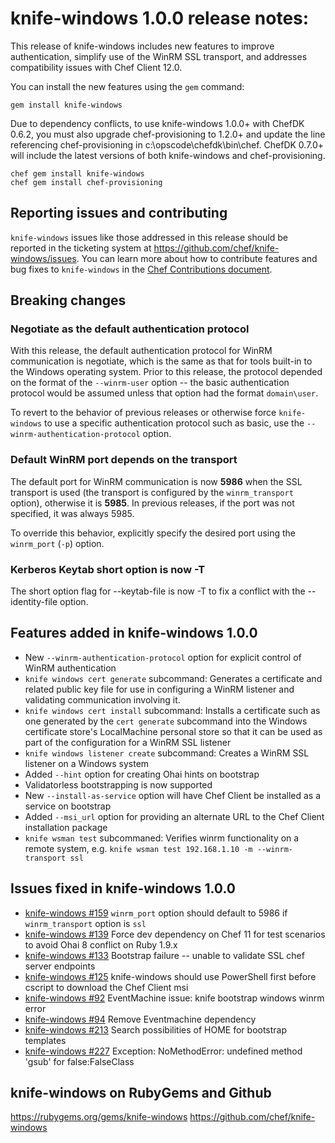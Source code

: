 <!---
This file is reset every time a new release is done. The contents of this file are for the currently unreleased version.

Example Note:

## Example Heading
Details about the thing that changed that needs to get included in the Release Notes in markdown.
-->
# knife-windows 1.0.0 release notes:
This release of knife-windows includes new features to improve authentication,
simplify use of the WinRM SSL transport, and addresses compatibility issues with Chef Client 12.0.

You can install the new features using the `gem` command:

    gem install knife-windows

Due to dependency conflicts, to use knife-windows 1.0.0+ with ChefDK 0.6.2, you must also upgrade chef-provisioning to 1.2.0+ and update the line referencing chef-provisioning in c:\opscode\chefdk\bin\chef. ChefDK 0.7.0+ will include the latest versions of both knife-windows and chef-provisioning.

    chef gem install knife-windows
    chef gem install chef-provisioning

## Reporting issues and contributing

`knife-windows` issues like those addressed in this release should be reported in the ticketing system at https://github.com/chef/knife-windows/issues. You can learn more about how to contribute features and bug fixes to `knife-windows` in the [Chef Contributions document](http://docs.chef.io/community_contributions.html).

## Breaking changes

### Negotiate as the default authentication protocol
With this release, the default authentication protocol for WinRM
communication is negotiate, which is the same as that for tools built-in to
the Windows operating system. Prior to this release, the protocol depended
on the format of the `--winrm-user` option -- the basic authentication
protocol would be assumed unless that option had the format `domain\user`.

To revert to the behavior of previous releases or otherwise force `knife-windows` to use a specific authentication protocol such as
basic, use the `--winrm-authentication-protocol` option.

### Default WinRM port depends on the transport
The default port for WinRM communication is now **5986** when the SSL transport is used (the transport is
configured by the `winrm_transport` option), otherwise it is **5985**. In
previous releases, if the port was not specified, it was always 5985.

To override this behavior, explicitly specify the desired port using the
`winrm_port` (`-p`) option.

### Kerberos Keytab short option is now -T
The short option flag for --keytab-file is now -T to fix a conflict with the --identity-file option.

## Features added in knife-windows 1.0.0
* New `--winrm-authentication-protocol` option for explicit control of WinRM authentication
* `knife windows cert generate` subcommand:
  Generates a certificate and related public key file for use in configuring a WinRM listener and validating communication involving it.
* `knife windows cert install` subcommand:
  Installs a certificate such as one generated by the `cert generate`
  subcommand into the Windows certificate store's LocalMachine personal store
  so that it can be used as part of the configuration for a WinRM SSL listener
* `knife windows listener create` subcommand:
  Creates a WinRM SSL listener on a Windows system
* Added `--hint` option for creating Ohai hints on bootstrap
* Validatorless bootstrapping is now supported
* New `--install-as-service` option will have Chef Client be installed as a service on bootstrap
* Added `--msi_url` option for providing an alternate URL to the Chef Client installation package
* `knife wsman test` subcommaned:
  Verifies winrm functionality on a remote system, e.g. `knife wsman test 192.168.1.10 -m --winrm-transport ssl`
  
## Issues fixed in knife-windows 1.0.0
* [knife-windows #159](https://github.com/chef/knife-windows/issues/159) `winrm_port` option should default to 5986 if `winrm_transport` option is `ssl`
* [knife-windows #139](https://github.com/chef/knife-windows/issues/139) Force dev dependency on Chef 11 for test scenarios to avoid Ohai 8 conflict on Ruby 1.9.x
* [knife-windows #133](https://github.com/chef/knife-windows/issues/133) Bootstrap failure -- unable to validate SSL chef server endpoints
* [knife-windows #125](https://github.com/chef/knife-windows/issues/125) knife-windows should use PowerShell first before cscript to download the  Chef Client msi
* [knife-windows #92](https://github.com/chef/knife-windows/issues/92) EventMachine issue: knife bootstrap windows winrm error
* [knife-windows #94](https://github.com/chef/knife-windows/issues/94) Remove Eventmachine dependency
* [knife-windows #213](https://github.com/chef/knife-windows/pull/213) Search possibilities of HOME for bootstrap templates
* [knife-windows #227](https://github.com/chef/knife-windows/issues/227) Exception: NoMethodError: undefined method 'gsub' for false:FalseClass

## knife-windows on RubyGems and Github
https://rubygems.org/gems/knife-windows
https://github.com/chef/knife-windows

